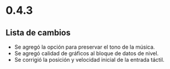 # 0.4.3

## Lista de cambios

- Se agregó la opción para preservar el tono de la música.
- Se agregó calidad de gráficos al bloque de datos de nivel.
- Se corrigió la posición y velocidad inicial de la entrada táctil.
